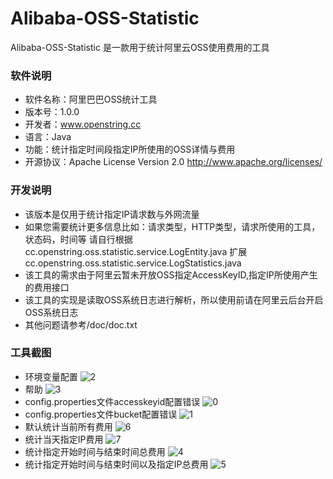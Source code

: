 # Alibaba-OSS-Statistic
Alibaba-OSS-Statistic 是一款用于统计阿里云OSS使用费用的工具

### 软件说明
- 软件名称：阿里巴巴OSS统计工具
- 版本号：1.0.0
- 开发者：www.openstring.cc
- 语言：Java
- 功能：统计指定时间段指定IP所使用的OSS详情与费用
- 开源协议：Apache License Version 2.0 
				http://www.apache.org/licenses/
        
### 开发说明
- 该版本是仅用于统计指定IP请求数与外网流量
- 如果您需要统计更多信息比如：请求类型，HTTP类型，请求所使用的工具，状态码，时间等
  请自行根据cc.openstring.oss.statistic.service.LogEntity.java 
  扩展cc.openstring.oss.statistic.service.LogStatistics.java
- 该工具的需求由于阿里云暂未开放OSS指定AccessKeyID,指定IP所使用产生的费用接口
- 该工具的实现是读取OSS系统日志进行解析，所以使用前请在阿里云后台开启OSS系统日志
- 其他问题请参考/doc/doc.txt
					
### 工具截图
- 环境变量配置
![2](https://raw.githubusercontent.com/MinsxFramework/alibaba-oss-statistic/master/image/evironment-var.png "evironment-var")
- 帮助
![3](https://raw.githubusercontent.com/MinsxFramework/alibaba-oss-statistic/master/image/help.png "help.png")
- config.properties文件accesskeyid配置错误
![0](https://raw.githubusercontent.com/MinsxFramework/alibaba-oss-statistic/master/image/accesskeyid-error.png "accesskeyid-error")
- config.properties文件bucket配置错误
![1](https://raw.githubusercontent.com/MinsxFramework/alibaba-oss-statistic/master/image/bucket-error.png "bucket-error")
- 默认统计当前所有费用
![6](https://raw.githubusercontent.com/MinsxFramework/alibaba-oss-statistic/master/image/today-all-cost.png "today-all-cost")
- 统计当天指定IP费用
![7](https://raw.githubusercontent.com/MinsxFramework/alibaba-oss-statistic/master/image/today-ip-cost.png "today-ip-cost")
- 统计指定开始时间与结束时间总费用
![4](https://raw.githubusercontent.com/MinsxFramework/alibaba-oss-statistic/master/image/start-end-all-cost.png "start-end-all-cost")
- 统计指定开始时间与结束时间以及指定IP总费用
![5](https://raw.githubusercontent.com/MinsxFramework/alibaba-oss-statistic/master/image/start-end-ip-all-cost.png "start-end-ip-all-cost")
